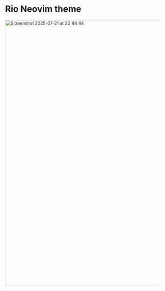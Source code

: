 # Rio Neovim theme

<img width="1200" height="869" alt="Screenshot 2025-07-21 at 20 44 44" src="https://github.com/user-attachments/assets/88763403-a349-4bcd-93c1-f06ab23b1954" />
